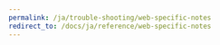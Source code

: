 ```yaml
---
permalink: /ja/trouble-shooting/web-specific-notes
redirect_to: /docs/ja/reference/web-specific-notes
---
```

